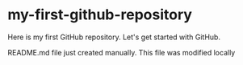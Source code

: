 # my-first-github-repository
Here is my first GitHub repository. Let's get started with GitHub.

README.md file just created manually. This file was modified locally
